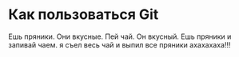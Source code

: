 # Как пользоваться Git
Ешь пряники. Они вкусные.
Пей чай. Он вкусный. 
Ешь пряники и запивай чаем.
я съел весь чай и выпил все пряники ахахахаха!!!